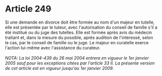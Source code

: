 # Article 249

Si une demande en divorce doit être formée au nom d'un majeur en tutelle, elle est présentée par le tuteur, avec l'autorisation du conseil de famille s'il a été institué ou du juge des tutelles. Elle est formée après avis du médecin traitant et, dans la mesure du possible, après audition de l'intéressé, selon le cas, par le conseil de famille ou le juge.   Le majeur en curatelle exerce l'action lui-même avec l'assistance du curateur.<br/><br/><i>NOTA:  La loi 2004-439 du 26 mai 2004 entrera en vigueur le 1er janvier 2005 sauf pour les exceptions citées par l'article 33 II.  La présente version de cet article est en vigueur jusqu'au 1er janvier 2009.</i>